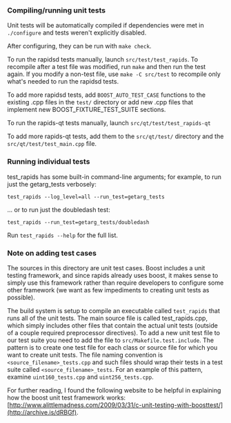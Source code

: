 ### Compiling/running unit tests

Unit tests will be automatically compiled if dependencies were met in `./configure`
and tests weren't explicitly disabled.

After configuring, they can be run with `make check`.

To run the rapidsd tests manually, launch `src/test/test_rapids`. To recompile
after a test file was modified, run `make` and then run the test again. If you
modify a non-test file, use `make -C src/test` to recompile only what's needed
to run the rapidsd tests.

To add more rapidsd tests, add `BOOST_AUTO_TEST_CASE` functions to the existing
.cpp files in the `test/` directory or add new .cpp files that
implement new BOOST_FIXTURE_TEST_SUITE sections.

To run the rapids-qt tests manually, launch `src/qt/test/test_rapids-qt`

To add more rapids-qt tests, add them to the `src/qt/test/` directory and
the `src/qt/test/test_main.cpp` file.

### Running individual tests

test_rapids has some built-in command-line arguments; for
example, to run just the getarg_tests verbosely:

    test_rapids --log_level=all --run_test=getarg_tests

... or to run just the doubledash test:

    test_rapids --run_test=getarg_tests/doubledash

Run `test_rapids --help` for the full list.

### Note on adding test cases

The sources in this directory are unit test cases.  Boost includes a
unit testing framework, and since rapids already uses boost, it makes
sense to simply use this framework rather than require developers to
configure some other framework (we want as few impediments to creating
unit tests as possible).

The build system is setup to compile an executable called `test_rapids`
that runs all of the unit tests.  The main source file is called
test_rapids.cpp, which simply includes other files that contain the
actual unit tests (outside of a couple required preprocessor
directives). To add a new unit test file to our test suite you need
to add the file to `src/Makefile.test.include`. The pattern is to
create one test file for each class or source file for which you want
to create unit tests.  The file naming convention is
`<source_filename>_tests.cpp` and such files should wrap their tests
in a test suite called `<source_filename>_tests`.  For an example of
this pattern, examine `uint160_tests.cpp` and `uint256_tests.cpp`.

For further reading, I found the following website to be helpful in
explaining how the boost unit test framework works:
[http://www.alittlemadness.com/2009/03/31/c-unit-testing-with-boosttest/](http://archive.is/dRBGf).
